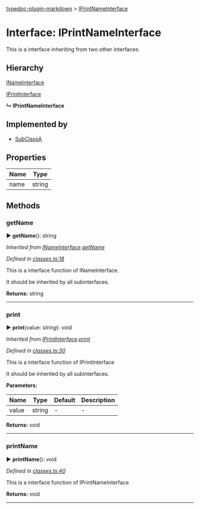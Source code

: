 [typedoc-plugin-markdown](../index.md) > [IPrintNameInterface](../interfaces/iprintnameinterface.md)



# Interface: IPrintNameInterface


This is a interface inheriting from two other interfaces.

## Hierarchy


 [INameInterface](inameinterface.md)




 [IPrintInterface](iprintinterface.md)

**↳ IPrintNameInterface**







## Implemented by

* [SubClassA](../classes/subclassa.md)


## Properties

| Name  | Type                
| ------ | ------------------- 
| name | string
## Methods
<a id="getname"></a>

###  getName

► **getName**(): string



*Inherited from [INameInterface](inameinterface.md).[getName](inameinterface.md#getname)*

*Defined in [classes.ts:18](https://github.com/tgreyuk/typedoc-plugin-markdown/blob/master/tests/src/classes.ts#L18)*

This is a interface function of INameInterface.

It should be inherited by all subinterfaces.





**Returns:** string





___

<a id="print"></a>

###  print

► **print**(value: *string*): void



*Inherited from [IPrintInterface](iprintinterface.md).[print](iprintinterface.md#print)*

*Defined in [classes.ts:30](https://github.com/tgreyuk/typedoc-plugin-markdown/blob/master/tests/src/classes.ts#L30)*

This is a interface function of IPrintInterface

It should be inherited by all subinterfaces.



**Parameters:**

| Name  | Type                | Default | Description  |
| ------ | ------------------- | ------------ | ------------ |
| value  | string | - | - |





**Returns:** void





___

<a id="printname"></a>

###  printName

► **printName**(): void



*Defined in [classes.ts:40](https://github.com/tgreyuk/typedoc-plugin-markdown/blob/master/tests/src/classes.ts#L40)*

This is a interface function of IPrintNameInterface




**Returns:** void





___


